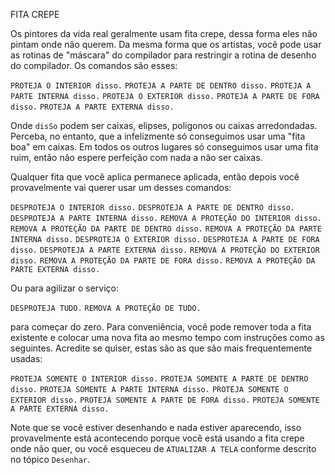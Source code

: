 ﻿FITA CREPE

Os pintores da vida real geralmente usam fita crepe, dessa forma eles não pintam onde não querem. Da mesma forma que os artistas, você pode usar as rotinas de "máscara" do compilador para restringir a rotina de desenho do compilador. Os comandos são esses:

`PROTEJA O INTERIOR disso.`
`PROTEJA A PARTE DE DENTRO disso.`
`PROTEJA A PARTE INTERNA disso.`
`PROTEJA O EXTERIOR disso.`
`PROTEJA A PARTE DE FORA disso.`
`PROTEJA A PARTE EXTERNA disso.`

Onde `disSo` podem ser caixas, elipses, polígonos ou caixas arredondadas. Perceba, no entanto, que a infelizmente só conseguimos usar uma "fita boa" em caixas. Em todos os outros lugares só conseguimos usar uma fita ruim, então não espere perfeição com nada a não ser caixas.

Qualquer fita que você aplica permanece aplicada, então depois você provavelmente vai querer usar um desses comandos:

`DESPROTEJA O INTERIOR disso.`
`DESPROTEJA A PARTE DE DENTRO disso.`
`DESPROTEJA A PARTE INTERNA disso.`
`REMOVA A PROTEÇÃO DO INTERIOR disso.`
`REMOVA A PROTEÇÃO DA PARTE DE DENTRO disso.`
`REMOVA A PROTEÇÃO DA PARTE INTERNA disso.`
`DESPROTEJA O EXTERIOR disso.`
`DESPROTEJA A PARTE DE FORA disso.`
`DESPROTEJA A PARTE EXTERNA disso.`
`REMOVA A PROTEÇÃO DO EXTERIOR disso.`
`REMOVA A PROTEÇÃO DA PARTE DE FORA disso.`
`REMOVA A PROTEÇÃO DA PARTE EXTERNA disso.`

Ou para agilizar o serviço:

`DESPROTEJA TUDO.`
`REMOVA A PROTEÇÃO DE TUDO.`

para começar do zero. Para conveniência, você pode remover toda a fita existente e colocar uma nova fita ao mesmo tempo com instruções como as seguintes. Acredite se quiser, estas são as que são mais frequentemente usadas:

`PROTEJA SOMENTE O INTERIOR disso.`
`PROTEJA SOMENTE A PARTE DE DENTRO disso.`
`PROTEJA SOMENTE A PARTE INTERNA disso.`
`PROTEJA SOMENTE O EXTERIOR disso.`
`PROTEJA SOMENTE A PARTE DE FORA disso.`
`PROTEJA SOMENTE A PARTE EXTERNA disso.`

Note que se você estiver desenhando e nada estiver aparecendo, isso provavelmente está acontecendo porque você está usando a fita crepe onde não quer, ou você esqueceu de `ATUALIZAR A TELA` conforme descrito no tópico `Desenhar`.

